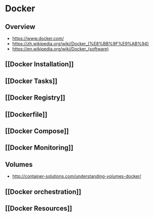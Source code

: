 # Docker


## Overview

- https://www.docker.com/
- https://zh.wikipedia.org/wiki/Docker_(%E8%BB%9F%E9%AB%94)
- https://en.wikipedia.org/wiki/Docker_(software)


## [[Docker Installation]]


## [[Docker Tasks]]


## [[Docker Registry]]


## [[Dockerfile]]


## [[Docker Compose]]


## [[Docker Monitoring]]


## Volumes

- http://container-solutions.com/understanding-volumes-docker/


## [[Docker orchestration]]


## [[Docker Resources]]
